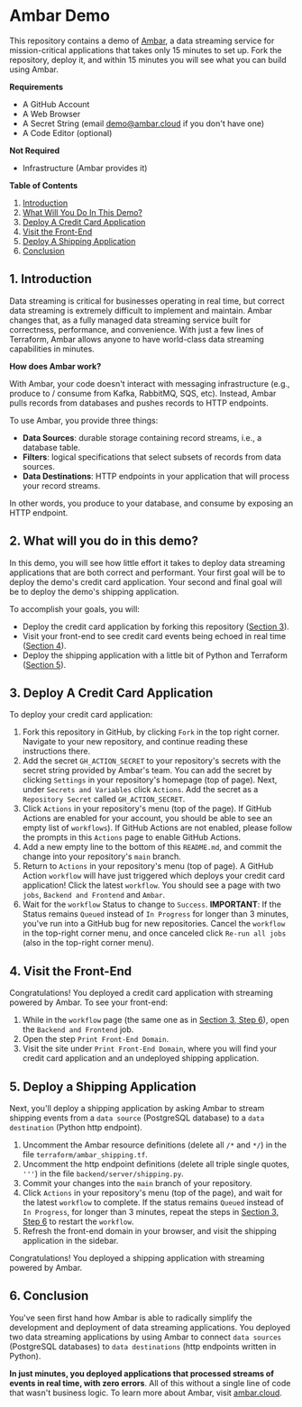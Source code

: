 # Ambar Demo

This repository contains a demo of [Ambar](https://ambar.cloud), a data streaming service for mission-critical 
applications that takes only 15 minutes to set up. Fork the repository, deploy it, and within 15 minutes you 
will see what you can build using Ambar.

**Requirements**

- A GitHub Account
- A Web Browser
- A Secret String (email demo@ambar.cloud if you don't have one)
- A Code Editor (optional)

**Not Required**
- Infrastructure (Ambar provides it)


**Table of Contents**

1. [Introduction](#1-introduction)
2. [What Will You Do In This Demo?](#2-what-will-you-do-in-this-demo)
3. [Deploy A Credit Card Application](#3-deploy-a-credit-card-application)
4. [Visit the Front-End](#4-visit-the-front-end)
5. [Deploy A Shipping Application](#5-deploy-a-shipping-application)
6. [Conclusion](#6-conclusion)

## 1. Introduction

Data streaming is critical for businesses operating in real time, but correct data streaming is extremely
difficult to implement and maintain. Ambar changes that, as a fully managed data streaming service built for 
correctness, performance, and convenience. With just a few lines of Terraform, Ambar allows anyone 
to have world-class data streaming capabilities in minutes.

**How does Ambar work?**

With Ambar, your code doesn't interact with messaging infrastructure (e.g., produce to / consume from Kafka, 
RabbitMQ, SQS, etc). Instead, Ambar pulls records from databases and pushes records to HTTP endpoints.

To use Ambar, you provide three things:

- **Data Sources**: durable storage containing record streams, i.e., a database table.
- **Filters**: logical specifications that select subsets of records from data sources.
- **Data Destinations**: HTTP endpoints in your application that will process your record streams.

In other words, you produce to your database, and consume by exposing an HTTP endpoint.

## 2. What will you do in this demo?

In this demo, you will see how little effort it takes to deploy data streaming applications that are 
both correct and performant. Your first goal will be to deploy the demo's credit card application.
Your second and final goal will be to deploy the demo's shipping application.

To accomplish your goals, you will:
- Deploy the credit card application by forking this repository ([Section 3](#3-deploy-a-credit-card-application)).
- Visit your front-end to see credit card events being echoed in real time ([Section 4](#4-visit-the-front-end)).
- Deploy the shipping application with a little bit of Python and Terraform ([Section 5](#5-deploy-a-shipping-application)).

## 3. Deploy A Credit Card Application
To deploy your credit card application:

1. Fork this repository in GitHub, by clicking `Fork` in the top right corner. Navigate to your new repository, 
and continue reading these instructions there.
2. Add the secret `GH_ACTION_SECRET` to your repository's secrets with the secret string provided by Ambar's 
team. You can add the secret by clicking `Settings` in your repository's homepage (top of page). Next,
under `Secrets and Variables` click `Actions`. Add the secret as a `Repository Secret` called `GH_ACTION_SECRET`.
3. Click `Actions` in your repository's menu (top of the page). If GitHub Actions are enabled for your account, 
you should be able to see an empty list of `workflows`). If GitHub Actions are not enabled, please follow the 
prompts in this `Actions` page to enable GitHub Actions.
4. Add a new empty line to the bottom of this `README.md`, and commit the change into your repository's `main` branch.
5. Return to `Actions` in your repository's menu (top of page). A GitHub Action `workflow` will have just triggered 
which deploys your credit card application! Click the latest `workflow`. You should see a page with 
two `jobs`, `Backend and Frontend` and `Ambar`.
6. Wait for the `workflow` Status to change to `Success`. **IMPORTANT**: If the Status remains `Queued` instead of 
`In Progress` for longer than 3 minutes, you've run into a GitHub bug for new repositories. Cancel the `workflow`
in the top-right corner menu, and once canceled click `Re-run all jobs` (also in the top-right corner menu).

## 4. Visit the Front-End
Congratulations! You deployed a credit card application with streaming powered by Ambar. To see your front-end:

1. While in the `workflow` page (the same one as in [Section 3, Step 6](#3-deploy-a-credit-card-application)),
open the `Backend and Frontend` job. 
2. Open the step `Print Front-End Domain`.
3. Visit the site under `Print Front-End Domain`, where you will find your credit card application and an undeployed
shipping application.

## 5. Deploy a Shipping Application 
Next, you'll deploy a shipping application by asking Ambar to stream shipping events from a `data source` (PostgreSQL database)
to a `data destination` (Python http endpoint). 

1. Uncomment the Ambar resource definitions (delete all `/*` and `*/`)  in the file `terraform/ambar_shipping.tf`.
2. Uncomment the http endpoint definitions (delete all triple single quotes, `'''`) in the file  `backend/server/shipping.py`.
3. Commit your changes into the `main` branch of your repository.
4. Click `Actions` in your repository's menu (top of the page), and wait for the latest  `workflow` to complete. If
the status remains `Queued` instead of `In Progress`, for longer than 3 minutes, repeat the steps in 
[Section 3, Step 6](#3-deploy-a-credit-card-application) to restart the `workflow`.
5. Refresh the front-end domain in your browser, and visit the shipping application in the sidebar.

Congratulations! You deployed a shipping application with streaming powered by Ambar.

## 6. Conclusion
You've seen first hand how Ambar is able to radically simplify the development and deployment of data
streaming applications. You deployed two data streaming applications by using Ambar to connect `data sources`
(PostgreSQL databases) to `data destinations` (http endpoints written in Python). 

**In just minutes, you deployed applications that processed streams of events in real time, with zero errors**. All 
of this without a single line of code that wasn't business logic. To learn more about Ambar, 
visit [ambar.cloud](https://ambar.cloud/).








